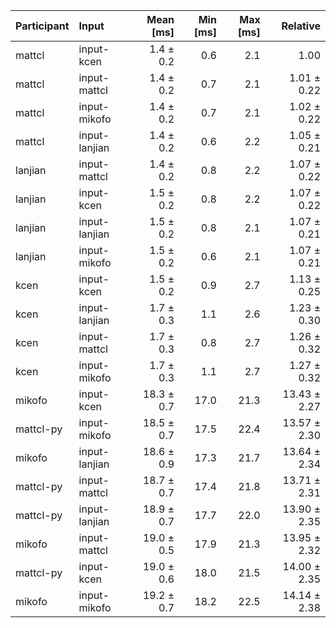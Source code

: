 | Participant | Input | Mean [ms] | Min [ms] | Max [ms] | Relative |
|:---|:---|---:|---:|---:|---:|
| mattcl | input-kcen | 1.4 ± 0.2 | 0.6 | 2.1 | 1.00 |
| mattcl | input-mattcl | 1.4 ± 0.2 | 0.7 | 2.1 | 1.01 ± 0.22 |
| mattcl | input-mikofo | 1.4 ± 0.2 | 0.7 | 2.1 | 1.02 ± 0.22 |
| mattcl | input-lanjian | 1.4 ± 0.2 | 0.6 | 2.2 | 1.05 ± 0.21 |
| lanjian | input-mattcl | 1.4 ± 0.2 | 0.8 | 2.2 | 1.07 ± 0.22 |
| lanjian | input-kcen | 1.5 ± 0.2 | 0.8 | 2.2 | 1.07 ± 0.22 |
| lanjian | input-lanjian | 1.5 ± 0.2 | 0.8 | 2.1 | 1.07 ± 0.21 |
| lanjian | input-mikofo | 1.5 ± 0.2 | 0.6 | 2.1 | 1.07 ± 0.21 |
| kcen | input-kcen | 1.5 ± 0.2 | 0.9 | 2.7 | 1.13 ± 0.25 |
| kcen | input-lanjian | 1.7 ± 0.3 | 1.1 | 2.6 | 1.23 ± 0.30 |
| kcen | input-mattcl | 1.7 ± 0.3 | 0.8 | 2.7 | 1.26 ± 0.32 |
| kcen | input-mikofo | 1.7 ± 0.3 | 1.1 | 2.7 | 1.27 ± 0.32 |
| mikofo | input-kcen | 18.3 ± 0.7 | 17.0 | 21.3 | 13.43 ± 2.27 |
| mattcl-py | input-mikofo | 18.5 ± 0.7 | 17.5 | 22.4 | 13.57 ± 2.30 |
| mikofo | input-lanjian | 18.6 ± 0.9 | 17.3 | 21.7 | 13.64 ± 2.34 |
| mattcl-py | input-mattcl | 18.7 ± 0.7 | 17.4 | 21.8 | 13.71 ± 2.31 |
| mattcl-py | input-lanjian | 18.9 ± 0.7 | 17.7 | 22.0 | 13.90 ± 2.35 |
| mikofo | input-mattcl | 19.0 ± 0.5 | 17.9 | 21.3 | 13.95 ± 2.32 |
| mattcl-py | input-kcen | 19.0 ± 0.6 | 18.0 | 21.5 | 14.00 ± 2.35 |
| mikofo | input-mikofo | 19.2 ± 0.7 | 18.2 | 22.5 | 14.14 ± 2.38 |

